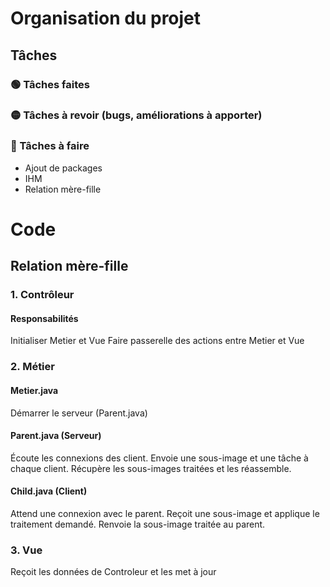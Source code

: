 # Organisation du projet

## Tâches 

### 🟢 Tâches faites

### 🟡 Tâches à revoir (bugs, améliorations à apporter)

### 🔴 Tâches à faire

- Ajout de packages
- IHM
- Relation mère-fille


# Code

## Relation mère-fille

### 1. Contrôleur

#### Responsabilités

Initialiser Metier et Vue
Faire passerelle des actions entre Metier et Vue

### 2. Métier

#### Metier.java

Démarrer le serveur (Parent.java)

#### Parent.java (Serveur)

Écoute les connexions des client.
Envoie une sous-image et une tâche à chaque client.
Récupère les sous-images traitées et les réassemble.

#### Child.java (Client)

Attend une connexion avec le parent.
Reçoit une sous-image et applique le traitement demandé.
Renvoie la sous-image traitée au parent.


### 3. Vue

Reçoit les données de Controleur et les met à jour